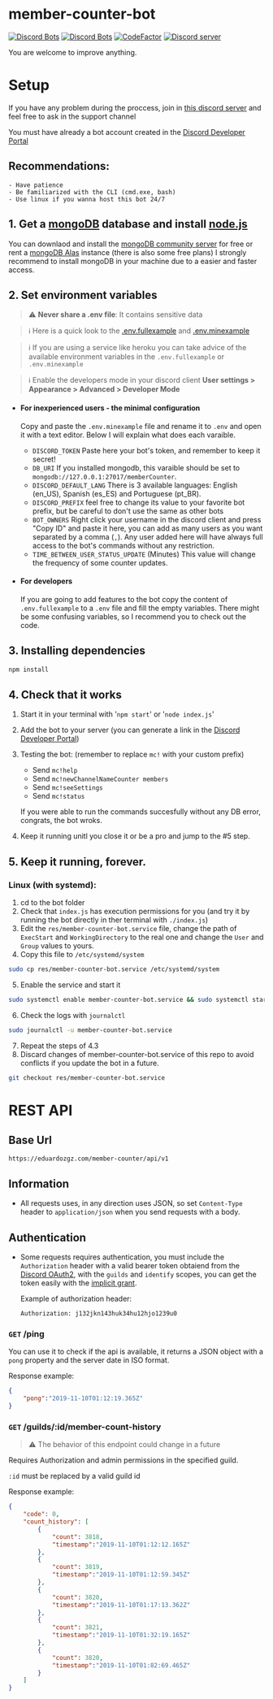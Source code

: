 # member-counter-bot
[![Discord Bots](https://discordbots.org/api/widget/status/478567255198662656.svg)](https://discordbots.org/bot/478567255198662656) [![Discord Bots](https://discordbots.org/api/widget/servers/478567255198662656.svg)](https://discordbots.org/bot/478567255198662656)
[![CodeFactor](https://www.codefactor.io/repository/github/eduardozgz/member-counter-bot/badge)](https://www.codefactor.io/repository/github/eduardozgz/member-counter-bot)
[![Discord server](https://discordapp.com/api/guilds/614777317733957632/widget.png?style=shield)](https://discord.gg/g4MfV6N)

You are welcome to improve anything.

# Setup
If you have any problem during the proccess, join in [this discord server](https://discord.gg/g4MfV6N) and feel free to ask in the support channel

You must have already a bot account created in the [Discord Developer Portal](https://discordapp.com/developers/applications/)

## Recommendations:
    - Have patience
    - Be familiarized with the CLI (cmd.exe, bash)
    - Use linux if you wanna host this bot 24/7

## 1. Get a [mongoDB](https://www.mongodb.com/) database and install [node.js](https://nodejs.org/en/)

You can downlaod and install the [mongoDB community server](https://www.mongodb.com/download-center/community) for free or rent a [mongoDB Alas](https://www.mongodb.com/download-center/cloud) instance (there is also some free plans) I strongly recommend to install mongoDB in your machine due to a easier and faster access.

## 2. Set environment variables
> :warning: **Never share a .env file**: It contains sensitive data

> :information_source: Here is a quick look to the [.env.fullexample](https://github.com/eduardozgz/member-counter-bot/blob/master/.env.fullexample) and [.env.minexample](https://github.com/eduardozgz/member-counter-bot/blob/master/.env.minexample)

> :information_source: If you are using a service like heroku you can take advice of the available environment variables in the `.env.fullexample` or `.env.minexample`

> :information_source: Enable the developers mode in your discord client **User settings > Appearance > Advanced > Developer Mode**

- #### For inexperienced users - the minimal configuration
    Copy and paste the `.env.minexample` file and rename it to `.env` and open it with a text editor. Below I will explain what does each varaible.

    - `DISCORD_TOKEN` Paste here your bot's token, and remember to keep it secret!
    - `DB_URI` If you installed mongodb, this varaible should be set to `mongodb://127.0.0.1:27017/memberCounter`.
    - `DISCORD_DEFAULT_LANG` There is 3 available languages: English (en_US), Spanish (es_ES) and Portuguese (pt_BR).
    - `DISCORD_PREFIX` feel free to change its value to your favorite bot prefix, but be careful to don't use the same as other bots
    - `BOT_OWNERS` Right click your username in the discord client and press "Copy ID" and paste it here, you can add as many users as you want separated by a comma (`,`). Any user added here will have always full access to the bot's commands without any restriction.
    - `TIME_BETWEEN_USER_STATUS_UPDATE` (Minutes) This value will change the frequency of some counter updates.


- #### For developers
    If you are going to add features to the bot copy the content of `.env.fullexample` to a `.env` file and fill the empty variables. There might be some confusing variables, so I recommend you to check out the code.


## 3. Installing dependencies
```sh
npm install
```

## 4. Check that it works

1. Start it in your terminal with '``npm start``' or '``node index.js``'
2. Add the bot to your server (you can generate a link in the [Discord Developer Portal](https://discordapp.com/developers/applications/))
3. Testing the bot: (remember to replace `mc!` with your custom prefix)
    - Send `mc!help`
    - Send `mc!newChannelNameCounter members`
    - Send `mc!seeSettings`
    - Send `mc!status`
  
    If you were able to run the commands succesfully without any DB error, congrats, the bot wroks.

4. Keep it running unitl you close it or be a pro and jump to the #5 step.


## 5. Keep it running, forever.

### Linux (with systemd):
1. cd to the bot folder
2. Check that `index.js` has execution permissions for you (and try it by running the bot directly in ther terminal with `./index.js`)
3. Edit the `res/member-counter-bot.service` file, change the path of `ExecStart` and `WorkingDirectory` to the real one and change the `User` and `Group` values to yours.
4. Copy this file to `/etc/systemd/system`
```sh
sudo cp res/member-counter-bot.service /etc/systemd/system
```
5. Enable the service and start it 
```sh
sudo systemctl enable member-counter-bot.service && sudo systemctl start member-counter-bot.service
```
6. Check the logs with `journalctl`
```sh
sudo journalctl -u member-counter-bot.service
```
7. Repeat the steps of 4.3
8. Discard changes of member-counter-bot.service of this repo to avoid conflicts if you update the bot in a future.
```sh
git checkout res/member-counter-bot.service
```


# REST API

## Base Url

```
https://eduardozgz.com/member-counter/api/v1
```

## Information
- All requests uses, in any direction uses JSON, so set `Content-Type `header to `application/json` when you send requests with a body.

## Authentication
- Some requests requires authentication, you must include the `Authorization` header with a valid bearer token obtaiend from the [Discord OAuth2](https://discordapp.com/developers/docs/topics/oauth2), with the `guilds` and `identify` scopes, you can get the token easily with the [implicit grant](https://discordapp.com/developers/docs/topics/oauth2#implicit-grant).
  
  Example of authorization header:
  ```
  Authorization: j132jkn143huk34hu12hjo1239u0
  ```

### `GET` /ping
You can use it to check if the api is available, it returns a JSON object with a `pong` property and the server date in ISO format.

Response example:
```json
{
    "pong":"2019-11-10T01:12:19.365Z"
}
```

###  `GET` /guilds/:id/member-count-history
> :warning: The behavior of this endpoint could change in a future


Requires Authorization and admin permissions in the specified guild.

`:id` must be replaced by a valid guild id

Response example:
```json
{
    "code": 0,
    "count_history": [
        {
            "count": 3818,
            "timestamp":"2019-11-10T01:12:12.165Z"
        },
        {
            "count": 3819,
            "timestamp":"2019-11-10T01:12:59.345Z"
        },
        {
            "count": 3820,
            "timestamp":"2019-11-10T01:17:13.362Z"
        },
        {
            "count": 3821,
            "timestamp":"2019-11-10T01:32:19.165Z"
        },
        {
            "count": 3820,
            "timestamp":"2019-11-10T01:82:69.465Z"
        }
    ]
}
```